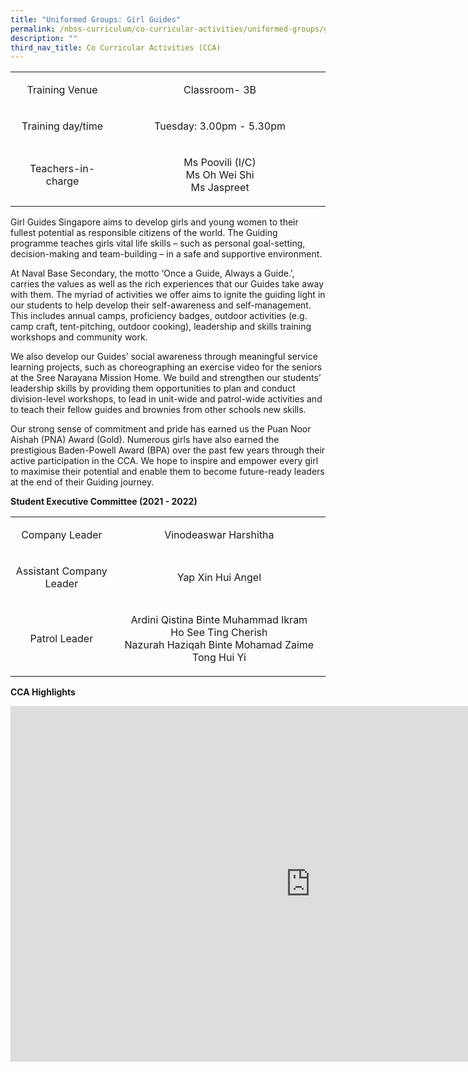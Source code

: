```yaml
---
title: "Uniformed Groups: Girl Guides"
permalink: /nbss-curriculum/co-curricular-activities/uniformed-groups/girl-guides/
description: ""
third_nav_title: Co Curricular Activities (CCA)
---
```

<table width="0">
<tbody>
<tr>
<td style="text-align: center;" width="180">
<p>Training Venue</p>
</td>
<td style="text-align: center;" width="421">
<p>Classroom- 3B</p>
</td>
</tr>
<tr>
<td style="text-align: center;" width="180">
<p>Training day/time</p>
</td>
<td style="text-align: center;" width="421">
<p>Tuesday: 3.00pm - 5.30pm</p>
</td>
</tr>
<tr>
<td style="text-align: center;" width="180">
<p>Teachers-in-charge</p>
</td>
<td style="text-align: center;" width="421">
<p>Ms Poovili (I/C)<br />Ms Oh Wei Shi<br />Ms Jaspreet</p>
</td>
</tr>
</tbody>
</table>
<p>Girl Guides Singapore aims to develop girls and young women to their fullest potential as responsible citizens of the world. The Guiding programme teaches girls vital life skills &ndash; such as personal goal-setting, decision-making and team-building &ndash; in a safe and supportive environment.&nbsp;</p>
<p>At Naval Base Secondary, the motto &lsquo;Once a Guide, Always a Guide.&rsquo;, carries the values as well as the rich experiences that our Guides take away with them. The myriad of activities we offer aims to ignite the guiding light in our students to help develop their self-awareness and self-management. This includes annual camps, proficiency badges, outdoor activities (e.g. camp craft, tent-pitching, outdoor cooking), leadership and skills training workshops and community work.</p>
<p>We also develop our Guides&rsquo; social awareness through meaningful service learning projects, such as choreographing an exercise video for the seniors at the Sree Narayana Mission Home. We build and strengthen our students&rsquo; leadership skills by providing them opportunities to plan and conduct division-level workshops, to lead in unit-wide and patrol-wide activities and to teach their fellow guides and brownies from other schools new skills.&nbsp;</p>
<p>Our strong sense of commitment and pride has earned us the Puan Noor Aishah (PNA) Award (Gold). Numerous girls have also earned the prestigious Baden-Powell Award (BPA) over the past few years through their active participation in the CCA. We hope to inspire and empower every girl to maximise their potential and enable them to become future-ready leaders at the end of their Guiding journey.&nbsp;</p>
<p><strong>Student Executive Committee (2021 - 2022)<br /></strong></p>
<table width="0">
<tbody>
<tr>
<td style="text-align: center;" width="180">
<p>Company Leader</p>
</td>
<td style="text-align: center;" width="421">
<p>Vinodeaswar Harshitha</p>
</td>
</tr>
<tr>
<td style="text-align: center;" width="180">
<p>Assistant Company Leader</p>
</td>
<td style="text-align: center;" width="421">
<p>Yap Xin Hui Angel</p>
</td>
</tr>
<tr>
<td style="text-align: center;" width="180">
<p>Patrol Leader</p>
</td>
<td style="text-align: center;" width="421">
<p>Ardini Qistina Binte Muhammad Ikram<br />Ho See Ting Cherish<br />Nazurah Haziqah Binte Mohamad Zaime<br />Tong Hui Yi</p>
</td>
</tr>
</tbody>
</table>
<p><strong>CCA Highlights</strong></p>
<iframe src="https://docs.google.com/presentation/d/e/2PACX-1vQ0wDIco8CtRKNj0BTsDE08GJALAcolqq4HLSBRbiDm3m6Q3ODgtbNmzGMvMFVEixHI-I6e6WDvhlgl/embed?start=false&loop=false&delayms=10000" frameborder="0" width="960" height="569" allowfullscreen="true"></iframe>